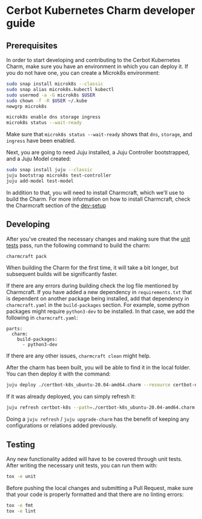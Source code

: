 # Cerbot Kubernetes Charm developer guide

## Prerequisites

In order to start developing and contributing to the Cerbot Kubernetes Charm, make sure you have an environment in which you can deploy it. If you do not have one, you can create a Microk8s environment:

```bash
sudo snap install microk8s --classic
sudo snap alias microk8s.kubectl kubectl
sudo usermod -a -G microk8s $USER
sudo chown -f -R $USER ~/.kube
newgrp microk8s

microk8s enable dns storage ingress
microk8s status --wait-ready
```

Make sure that ``microk8s status --wait-ready`` shows that ``dns``, ``storage``, and ``ingress`` have been enabled.

Next, you are going to need Juju installed, a Juju Controller bootstrapped, and a Juju Model created:

```bash
sudo snap install juju --classic
juju bootstrap microk8s test-controller
juju add-model test-model
```

In addition to that, you will need to install Charmcraft, which we'll use to build the Charm. For more information on how to install Charmcraft, check the Charmcraft section of the [dev-setup](https://juju.is/docs/sdk/dev-setup)

## Developing

After you've created the necessary changes and making sure that the [unit tests](#Testing) pass, run the following command to build the charm:

```bash
charmcraft pack
```

When building the Charm for the first time, it will take a bit longer, but subsequent builds will be significantly faster.

If there are any errors during building check the log file mentioned by Charmcraft. If you have added a new dependency in ``requirements.txt`` that is dependent on another package being installed, add that dependency in ``charmcraft.yaml`` in the ``build-packages`` section. For example, some python packages might require ``python3-dev`` to be installed. In that case, we add the following in ``charmcraft.yaml``:

```
parts:
  charm:
    build-packages:
      - python3-dev
```

If there are any other issues, ``charmcraft clean`` might help.

After the charm has been built, you will be able to find it in the local folder. You can then deploy it with the command:

```bash
juju deploy ./certbot-k8s_ubuntu-20.04-amd64.charm --resource certbot-nginx-image=claudiubelu/certbot-nginx:0.1.0
```

If it was already deployed, you can simply refresh it:

```bash
juju refresh certbot-k8s --path=./certbot-k8s_ubuntu-20.04-amd64.charm
```

Doing a ``juju refresh`` / ``juju upgrade-charm`` has the benefit of keeping any configurations or relations added previously.

## Testing

Any new functionality added will have to be covered through unit tests. After writing the necessary unit tests, you can run them with:

```bash
tox -e unit
```

Before pushing the local changes and submitting a Pull Request, make sure that your code is properly formatted and that there are no linting errors:

```bash
tox -e fmt
tox -e lint
```
